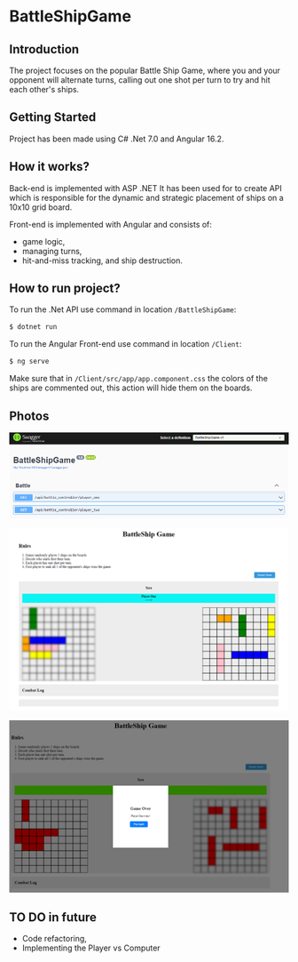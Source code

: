 # BattleShipGame

## Introduction
The project focuses on the popular Battle Ship Game, where you and your opponent will alternate turns, calling out one shot per turn to try and hit each other's ships. 

## Getting Started
Project has been made using C# .Net 7.0 and Angular 16.2.

## How it works?
Back-end is implemented with ASP .NET
It has been used for to create API which is responsible for the dynamic and strategic placement of ships on a 10x10 grid board.

Front-end is implemented with Angular and consists of:
- game logic, 
- managing turns, 
- hit-and-miss tracking, and ship destruction.

## How to run project?

To run the .Net API use command in location `/BattleShipGame`:
```bash
$ dotnet run
 ```
 To run the Angular Front-end use command in location `/Client`:
 ```bash
 $ ng serve
 ```

Make sure that in `/Client/src/app/app.component.css` the colors of the ships are commented out, this action will hide them on the boards.

## Photos
![Endpoints](Images/endpoints.png)

![BattleShipGame](Images/battleShipGame.png)

![BattleShipGameEnd](Images/BattleShipGameOver.png)

## TO DO in future
- Code refactoring,
- Implementing the Player vs Computer